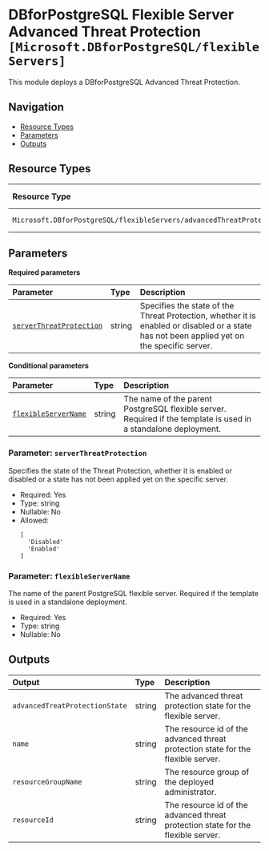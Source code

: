 # DBforPostgreSQL Flexible Server Advanced Threat Protection `[Microsoft.DBforPostgreSQL/flexibleServers]`

This module deploys a DBforPostgreSQL Advanced Threat Protection.

## Navigation

- [Resource Types](#Resource-Types)
- [Parameters](#Parameters)
- [Outputs](#Outputs)

## Resource Types

| Resource Type | API Version |
| :-- | :-- |
| `Microsoft.DBforPostgreSQL/flexibleServers/advancedThreatProtectionSettings` | [2024-08-01](https://learn.microsoft.com/en-us/azure/templates/Microsoft.DBforPostgreSQL/2024-08-01/flexibleServers/advancedThreatProtectionSettings) |

## Parameters

**Required parameters**

| Parameter | Type | Description |
| :-- | :-- | :-- |
| [`serverThreatProtection`](#parameter-serverthreatprotection) | string | Specifies the state of the Threat Protection, whether it is enabled or disabled or a state has not been applied yet on the specific server. |

**Conditional parameters**

| Parameter | Type | Description |
| :-- | :-- | :-- |
| [`flexibleServerName`](#parameter-flexibleservername) | string | The name of the parent PostgreSQL flexible server. Required if the template is used in a standalone deployment. |

### Parameter: `serverThreatProtection`

Specifies the state of the Threat Protection, whether it is enabled or disabled or a state has not been applied yet on the specific server.

- Required: Yes
- Type: string
- Nullable: No
- Allowed:
  ```Bicep
  [
    'Disabled'
    'Enabled'
  ]
  ```

### Parameter: `flexibleServerName`

The name of the parent PostgreSQL flexible server. Required if the template is used in a standalone deployment.

- Required: Yes
- Type: string
- Nullable: No

## Outputs

| Output | Type | Description |
| :-- | :-- | :-- |
| `advancedTreatProtectionState` | string | The advanced threat protection state for the flexible server. |
| `name` | string | The resource id of the advanced threat protection state for the flexible server. |
| `resourceGroupName` | string | The resource group of the deployed administrator. |
| `resourceId` | string | The resource id of the advanced threat protection state for the flexible server. |
